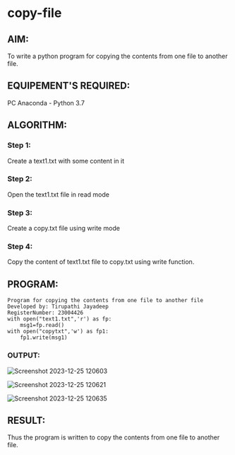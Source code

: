 # copy-file
## AIM:
To write a python program for copying the contents from one file to another file.
## EQUIPEMENT'S REQUIRED: 
PC
Anaconda - Python 3.7
## ALGORITHM: 
### Step 1:
Create a text1.txt with some content in it
### Step 2: 
Open the text1.txt file in read mode 
### Step 3: 
Create a copy.txt file using write mode
### Step 4:  
Copy the content of text1.txt file to copy.txt using write function.

## PROGRAM:
```
Program for copying the contents from one file to another file
Developed by: Tirupathi Jayadeep
RegisterNumber: 23004426
with open("text1.txt",'r') as fp:
    msg1=fp.read()
with open("copytxt",'w') as fp1:
    fp1.write(msg1)
```

### OUTPUT:
![Screenshot 2023-12-25 120603](https://github.com/23004426/copy-file/assets/144979327/2830b9ab-a02c-4864-93ef-3910626e005d)

![Screenshot 2023-12-25 120621](https://github.com/23004426/copy-file/assets/144979327/9c6a6229-b32f-4737-97b0-6c4e406c66a5)

![Screenshot 2023-12-25 120635](https://github.com/23004426/copy-file/assets/144979327/99b5e0fb-be7d-41ac-a500-743e17a25502)



## RESULT:
Thus the program is written to copy the contents from one file to another file.
